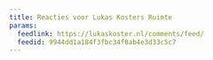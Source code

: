 ```yaml
---
title: Reacties voor Lukas Kosters Ruimte
params:
  feedlink: https://lukaskoster.nl/comments/feed/
  feedid: 9944dd1a184f3fbc34f8ab4e3d33c5c7
---
```

